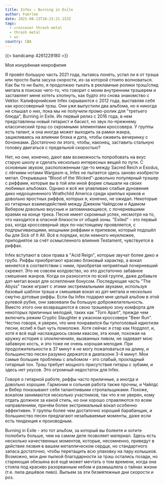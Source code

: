 ```yaml
---
title: Infex — Burning in Exile
author: Fuerlee
date: 2021-08-13T16:23:21.153Z
tags:
  - crossover thrash metal
  - thrash metal
  - us
country: США
---
```

{{< bandcamp 4261229180 >}}

Моя изнурённая некрофилия

Я провёл большую часть 2021 года, пытаясь понять, устал ли я от трэша или просто была засуха скорости, из-за которой стоило волноваться. Как бы то ни было, я продолжаю тыкать в рекламные ролики трэш/спид метала в поисках чего-то, что говорит с моим внутренним трэшерем и заставляет меня хотеть хлопнуть, как будто это снова знакомство с Vektor. Калифорнийские Infex скрываются с 2012 года, выставляя себя как кроссоверный трэш. Они уже выпустили два альбома, но я никогда не слышал о них, пока мы не получили промо-ролик для "третьего блюда", Burning in Exile. Их первый релиз с 2016 года, в нем представлены новый гитарист и басист, но звук по-прежнему классический трэш со скромными элементами кроссовера. У группы есть талант, и она иногда может выходить за рамки жанра, зацикливаясь на влиянии блэка и дэта, чтобы оживить вечеринку с бочонками. Достаточно ли этого, чтобы, наконец, заставить стальную головку двигаться с предельной скоростью?

Нет, но они, конечно, дают вам возможность попробовать на вкус старую школу и сделать несколько интересных вещей по пути. С основным звуком, расположенным где-то между Sacred Reich и Exodus, с лёгкими нотами Wargasm-а, Infex не пытается здесь заново изобрести метал. Открывашка "Blood of the Wicked"-довольно популярный трэшер с риффами, которые вы в той или иной форме слышали на своих любимых альбомах. Однако я всё же улавливаю слабые дуновения дико недооцененного Wrathchild America среди хриплых криков и довольно яростных риффов, которых я, конечно, не ожидал. Некоторые из гитарных взаимодействий между Джеком Чайлдсом и Адамом Вебером довольно вкусные и запоминающиеся, с почерневшими краями на конце трека. Песня имеет скромный успех, несмотря на то, что находится в опасной близости от общей зоны. "Exiled" - это первый раз, когда кроссоверный звук по-настоящему проявляется, с подпрыгивающими, мощными риффами и припевом, который подошёл бы для Sick of It All. Всё в порядке, если немного неуклюжее, приподнятое за счёт осмысленного влияния Testament, чувствуется в риффах.

Infex вступают в свои права в "Acid Reign", которые звучат более дико и грубо. Риффы приобретают красиво блэковый характер, а вокал меняется в соответствии с ними, приобретая неприятный почерневший скрежет. Это не совсем колдовство, но это достаточно забавное смешение жанров. Когда он разносится по всей группе, даже добавьте дэт-метал вокал для ослепления бонусом. Последующая часть "The Abyss" также играет с этими экстремальными звуками, используя базовый шаблон трэша и смешивая вокал из дэт-метала и несколько смутно дэтовые риффы. Если бы Infex подарил мне целый альбом в этой рулевой рубке, они завоевали бы большую доброжелательность. Вместо этого они возвращаются в свою трэшевую зону комфорта для некоторых приличных мелодий, таких как "Torn Apart", прежде чем включить режим Cryptic Slaughter в ужасном кроссовере "Beer Run". Честно говоря, я уверен, что мне понравился бы тупоголовый идиотизм песни, еслиб я был чуть помоложе. Хотя сейчас я стар как Нордлот, и, хотя я всё ещё наслаждаюсь своим квасом, эта юная, похожая на кружку история о злоключениях, вызванных пивом, не задевает мою забавную кость, и это тоже не очень хорошая мелодия. При продолжительности в 37 минут я не могу пожаловаться на длину, и большинство песен разумно держатся в диапазоне 3-4 минут. Мои самые большие проблемы с альбомом - это слабый, прохладный гитарный тон. Трэш требует мощного присутствия гитары с зубами, и здесь нет укусов. Это огромный недостаток для Infex.

Говоря о гитарной работе, риффы часто приличные, а иногда и довольно хорошие. Гармонии и сольная работа также прочны, и Чайлдс и Вебер показывают себя талантливыми стропальщиками. Похоже, вокалом занимаются несколько участников, так что я не уверен, кому отдать должное за какой стиль, но они хорошо справляются по всем направлениям, причём более экстремальный вокал особенно эффективен. У группы более чем достаточно хороший барабанщик, и большинство песен предлагают незабываемые моменты, даже если есть тенденция к производным.

Burning in Exile - это тот альбом, за который вы болеете и хотите полюбить больше, чем на самом деле позволяет материал. Здесь есть несколько качественных моментов, которые, несомненно, приведут в действие лезвия в вашем металлическом сердце, но стандартного запаса достаточно, чтобы перетащить всю упаковку на пару колышков. Возможно, мои дни пылкой благодарности за трэш остались позади, но стареющая обезьяна всё ещё может мечтать о том времени, когда она стояла под красиво разорванным небом и размышляла о тайнах жизни (т.е. пила дешёвое пиво). Выпьем за эти безмятежные дни скорости и роз.